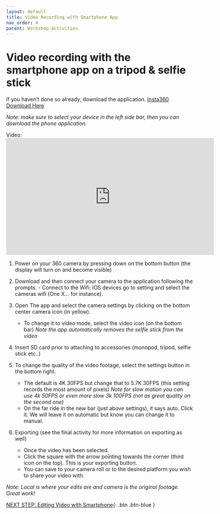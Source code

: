 ```yaml
---
layout: default
title: Video Recording with Smartphone App
nav_order: 4
parent: Workshop Activities
---
```


# Video recording with the smartphone app on a tripod & selfie stick

If you haven’t done so already, download the application. [Insta360 Download Here](https://www.insta360.com/download/insta360-onex)

_Note: make sure to select your device in the left side bar, then you can download the phone application._

Video: <iframe width="560" height="315" src="https://www.youtube.com/embed/8ZPmzuT46UU" title="YouTube video player" frameborder="0" allow="accelerometer; autoplay; clipboard-write; encrypted-media; gyroscope; picture-in-picture" allowfullscreen></iframe>

1. Power on your 360 camera by pressing down on the bottom button (the display will turn on and become visible)

2. Download and then connect your camera to the application following the prompts.                                                                    - Connect to the Wifi: IOS devices go to setting and select the cameras wifi (One X... for instance).
3. Open The app and select the camera settings by clicking on the bottom center camera icon (in yellow). 
     - To change it to video mode, select the video icon (on the bottom bar)
_Note the app automatically removes the selfie stick from the video_

4. Insert SD card prior to attaching to accessories (monopod, tripod, selfie stick etc..)

5. To change the quality of the video footage, select the settings button in the bottom right.
    - The default is 4K 30FPS but change that to 5.7K 30FPS (this setting records the most amount of pixels)
_Note for slow motion you can use 4k 50FPS or even more slow 3k 100FPS (not as great quality on the second one)_
    - On  the far ride in the new bar (just above settings), it says auto. Click it. We will leave it on automatic but know you can change it to manual.

6. Exporting (see the final activity for more information on exporting as well)
    - Once the video has been selected. 
    - Click the square with the arrow pointing towards the corner (third icon on the top). This is your exporting button.  
    - You can save to your camera roll or to the desired platform you wish to share your video with. 

_Note: Local is where your edits are and camera is the original footage.
Great work!_

[NEXT STEP: Editing Video with Smartphone](editing-video-smartphone.html){: .btn .btn-blue }
